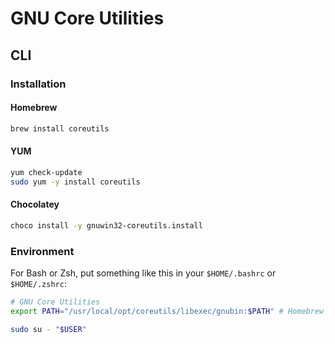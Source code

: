 # GNU Core Utilities

## CLI

### Installation

#### Homebrew

```sh
brew install coreutils
```

#### YUM

```sh
yum check-update
sudo yum -y install coreutils
```

#### Chocolatey

```sh
choco install -y gnuwin32-coreutils.install
```

### Environment

For Bash or Zsh, put something like this in your `$HOME/.bashrc` or `$HOME/.zshrc`:

```sh
# GNU Core Utilities
export PATH="/usr/local/opt/coreutils/libexec/gnubin:$PATH" # Homebrew
```

```sh
sudo su - "$USER"
```
